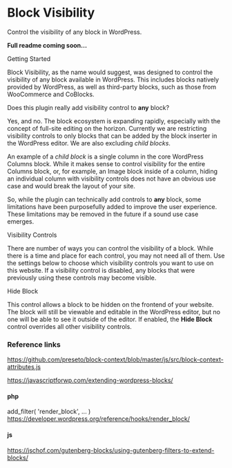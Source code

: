 # Block Visibility

Control the visibility of any block in WordPress.

**Full readme coming soon...**

Getting Started

Block Visibility, as the name would suggest, was designed to control the visibility of any block available in WordPress. This includes blocks natively provided by WordPress, as well as third-party blocks, such as those from WooCommerce and CoBlocks.

Does this plugin really add visibility control to **any** block?

Yes, and no. The block ecosystem is expanding rapidly, especially with the concept of full-site editing on the horizon. Currently we are restricting visibility controls to only blocks that can be added by the block inserter in the WordPress editor. We are also excluding *child blocks*.

An example of a *child block* is a single column in the core WordPress Columns block. While it makes sense to control visibility for the entire Columns block, or, for example, an Image block inside of a column, hiding an individual column with visibility controls does not have an obvious use case and would break the layout of your site.

So, while the plugin can technically add controls to **any** block, some limitations have been purposefully added to improve the user experience. These limitations may be removed in the future if a sound use case emerges.

Visibility Controls

There are number of ways you can control the visibility of a block. While there is a time and place for each control, you may not need all of them. Use the settings below to choose which visibility controls you want to use on this website. If a visibility control is disabled, any blocks that were previously using these controls may become visible.  

Hide Block

This control allows a block to be hidden on the frontend of your website. The block will still be viewable and editable in the WordPress editor, but no one will be able to see it outside of the editor. If enabled, the **Hide Block** control overrides all other visibility controls.

### Reference links
https://github.com/preseto/block-context/blob/master/js/src/block-context-attributes.js

https://javascriptforwp.com/extending-wordpress-blocks/


#### php
add_filter( 'render_block', ... )  
https://developer.wordpress.org/reference/hooks/render_block/


#### js
https://jschof.com/gutenberg-blocks/using-gutenberg-filters-to-extend-blocks/

